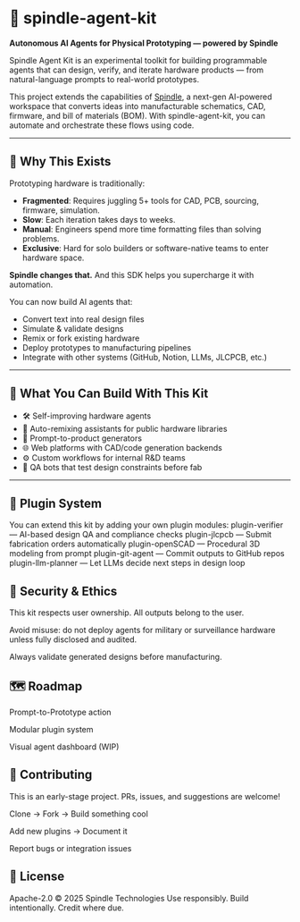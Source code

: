 # 🧠 spindle-agent-kit

**Autonomous AI Agents for Physical Prototyping — powered by Spindle**

Spindle Agent Kit is an experimental toolkit for building programmable agents that can design, verify, and iterate hardware products — from natural-language prompts to real-world prototypes.

This project extends the capabilities of [Spindle](https://spindlestudio.pro), a next-gen AI-powered workspace that converts ideas into manufacturable schematics, CAD, firmware, and bill of materials (BOM). With spindle-agent-kit, you can automate and orchestrate these flows using code.

---

## 🧩 Why This Exists

Prototyping hardware is traditionally:

- **Fragmented**: Requires juggling 5+ tools for CAD, PCB, sourcing, firmware, simulation.
- **Slow**: Each iteration takes days to weeks.
- **Manual**: Engineers spend more time formatting files than solving problems.
- **Exclusive**: Hard for solo builders or software-native teams to enter hardware space.

**Spindle changes that.** And this SDK helps you supercharge it with automation.

You can now build AI agents that:

- Convert text into real design files
- Simulate & validate designs
- Remix or fork existing hardware
- Deploy prototypes to manufacturing pipelines
- Integrate with other systems (GitHub, Notion, LLMs, JLCPCB, etc.)

---

## 🔧 What You Can Build With This Kit

- 🛠 Self-improving hardware agents
- 🔁 Auto-remixing assistants for public hardware libraries
- 🤖 Prompt-to-product generators
- 🌐 Web platforms with CAD/code generation backends
- ⚙️ Custom workflows for internal R&D teams
- 🧪 QA bots that test design constraints before fab

---


## 🔌 Plugin System

You can extend this kit by adding your own plugin modules:
plugin-verifier — AI-based design QA and compliance checks
plugin-jlcpcb — Submit fabrication orders automatically
plugin-openSCAD — Procedural 3D modeling from prompt
plugin-git-agent — Commit outputs to GitHub repos
plugin-llm-planner — Let LLMs decide next steps in design loop

## 🔐 Security & Ethics

This kit respects user ownership. All outputs belong to the user.

Avoid misuse: do not deploy agents for military or surveillance hardware unless fully disclosed and audited.

Always validate generated designs before manufacturing.

## 🗺 Roadmap

Prompt-to-Prototype action

Modular plugin system

Visual agent dashboard (WIP)

## 🙌 Contributing

This is an early-stage project. PRs, issues, and suggestions are welcome!

Clone → Fork → Build something cool

Add new plugins → Document it

Report bugs or integration issues

## 📄 License

Apache-2.0 © 2025 Spindle Technologies
Use responsibly. Build intentionally. Credit where due.
